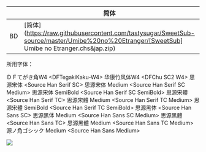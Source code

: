 |      | 简体                                                         | 繁体                                                         |
| ---- | ------------------------------------------------------------ | ------------------------------------------------------------ |
| BD   | [简体](https://raw.githubusercontent.com/tastysugar/SweetSub-source/master/Umibe%20no%20Etranger/[SweetSub] Umibe no Etranger.chs&jap.zip) | [简体](https://raw.githubusercontent.com/tastysugar/SweetSub-source/master/Umibe%20no%20Etranger/[SweetSub] Umibe no Etranger.cht&jap.zip) |

所用字体：

ＤＦてがき角W4 \<DFTegakiKaku-W4>
华康竹风体W4 \<DFChu SC2 W4>
思源宋体 \<Source Han Serif SC>
思源宋体 Medium \<Source Han Serif SC Medium>
思源宋体 SemiBold \<Source Han Serif SC SemiBold>
思源宋體 \<Source Han Serif TC>
思源宋體 Medium \<Source Han Serif TC Medium>
思源宋體 SemiBold \<Source Han Serif TC SemiBold>
思源黑体 \<Source Han Sans SC>
思源黑体 Medium \<Source Han Sans SC Medium>
思源黑體 \<Source Han Sans TC>
思源黑體 Medium \<Source Han Sans TC Medium>
源ノ角ゴシック Medium \<Source Han Sans Medium>



![](https://i.loli.net/2021/03/23/f8XJMHGpONu5bKc.jpg)

